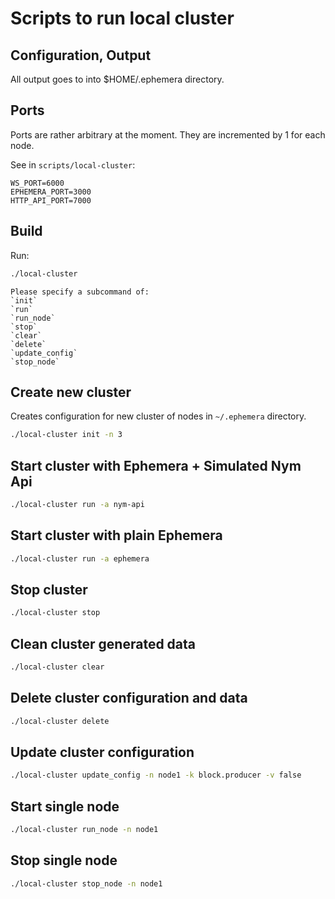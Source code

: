 # Scripts to run local cluster

## Configuration, Output

All output goes to into $HOME/.ephemera directory.

## Ports

Ports are rather arbitrary at the moment. They are incremented by 1 for each node.

See in `scripts/local-cluster`:
```text
WS_PORT=6000
EPHEMERA_PORT=3000
HTTP_API_PORT=7000
```

## Build

Run:
```bash
./local-cluster
```
```text
Please specify a subcommand of:
`init`
`run`
`run_node`
`stop`
`clear`
`delete`
`update_config`
`stop_node`

```

## Create new cluster

Creates configuration for new cluster of nodes in `~/.ephemera` directory.

```bash
./local-cluster init -n 3
```

## Start cluster with Ephemera + Simulated Nym Api

```bash
./local-cluster run -a nym-api
```

## Start cluster with plain Ephemera

```bash
./local-cluster run -a ephemera
```

## Stop cluster

```bash
./local-cluster stop
```


## Clean cluster generated data

```bash
./local-cluster clear
```

## Delete cluster configuration and data

```bash
./local-cluster delete
```

## Update cluster configuration

```bash
./local-cluster update_config -n node1 -k block.producer -v false
```

## Start single node

```bash
./local-cluster run_node -n node1
```

## Stop single node

```bash
./local-cluster stop_node -n node1
```